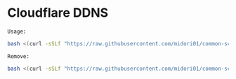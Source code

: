 # Cloudflare DDNS
`Usage:`
```bash
bash <(curl -sSLf "https://raw.githubusercontent.com/midori01/common-scripts/main/ddns/ddns.sh") set
```
`Remove:`
```bash
bash <(curl -sSLf "https://raw.githubusercontent.com/midori01/common-scripts/main/ddns/ddns.sh") remove
```

